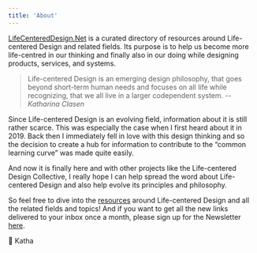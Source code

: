 ```yaml
---
title: 'About'
---
```


[LifeCenteredDesign.Net](/) is a curated directory of resources around Life-centered Design and related fields. Its purpose is to help us become more life-centred in our thinking and finally also in our doing while designing products, services, and systems.

> Life-centered Design is an emerging design philosophy, that goes beyond short-term human needs and focuses on all life while recognizing, that we all live in a larger codependent system.
> -- <cite>Katharina Clasen</cite>

Since Life-centered Design is an evolving field, information about it is still rather scarce. This was especially the case when I first heard about it in 2019. Back then I immediately fell in love with this design thinking and so the decision to create a hub for information to contribute to the “common learning curve” was made quite easily.

And now it is finally here and with other projects like the Life-centered Design Collective, I really hope I can help spread the word about Life-centered Design and also help evolve its principles and philosophy.

So feel free to dive into the [resources](/#resources) around Life-centered Design and all the related fields and topics! And if you want to get all the new links delivered to your inbox once a month, please sign up for the Newsletter [here](http://eepurl.com/htoWRr).

💚 Katha
